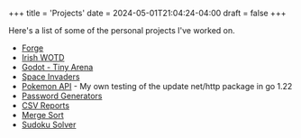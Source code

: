 +++
title = 'Projects'
date = 2024-05-01T21:04:24-04:00
draft = false
+++

Here's a list of some of the  personal projects I've worked on.

- [Forge](../forge)
- [Irish WOTD](../irish-wotd)
- [Godot - Tiny Arena](../godot)
- [Space Invaders](../space-invaders)
- [Pokemon API](../pokemon) - My own testing of the update net/http package in go 1.22
- [Password Generators](../password-generator)
- [CSV Reports](../csv-reports)
- [Merge Sort](../merge-sort)
- [Sudoku Solver](../sudoku)